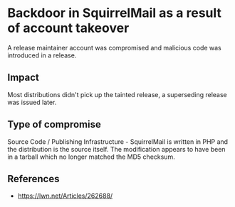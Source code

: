 # Backdoor in SquirrelMail as a result of account takeover

A release maintainer account was compromised and malicious code was introduced
in a release.

## Impact

Most distributions didn't pick up the tainted release, a superseding release was
issued later.

## Type of compromise

Source Code / Publishing Infrastructure - SquirrelMail is written in PHP and the
distribution is the source itself. The modification appears to have been in a
tarball which no longer matched the MD5 checksum.

## References

- https://lwn.net/Articles/262688/
